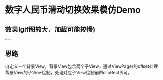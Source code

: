 # 数字人民币滑动切换效果模仿Demo

## 效果(gif图较大，加载可能较慢)

<img src="imgs/gif1.gif" alt="offset_sc" style="zoom: 25%;" />

## 思路

自定义一个背景View，背景View包含两个子View，通过ViewPager的offset处理背景View的子View绘制，处理对应子View绘制前的clipRect即可。

